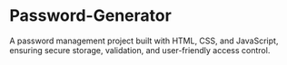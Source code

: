 # Password-Generator
A password management project built with HTML, CSS, and JavaScript, ensuring secure storage, validation, and user-friendly access control.
